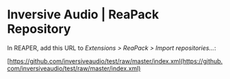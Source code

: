 # Inversive Audio | ReaPack Repository

In REAPER, add this URL to *Extensions > ReaPack > Import repositories...*:

[https://github.com/inversiveaudio/test/raw/master/index.xml(https://github.com/inversiveaudio/test/raw/master/index.xml)

